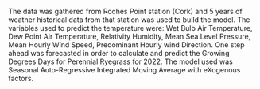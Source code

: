 The data was gathered from Roches Point station (Cork) and 5 years of weather historical data from that station was used to build the model. The variables used to predict the temperature were: Wet Bulb Air Temperature, Dew Point Air Temperature, Relativity Humidity, Mean Sea Level Pressure, Mean Hourly Wind Speed, Predominant Hourly wind Direction. One step ahead was forecasted in order to calculate and predict the Growing Degrees Days for Perennial Ryegrass for 2022. The model used was Seasonal Auto-Regressive Integrated Moving Average with eXogenous factors.
